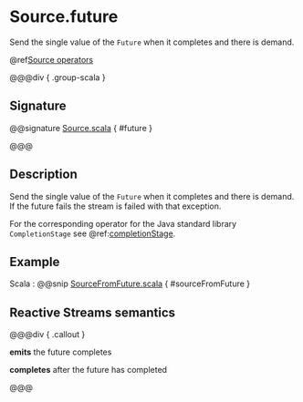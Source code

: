 # Source.future

Send the single value of the `Future` when it completes and there is demand.

@ref[Source operators](../index.md#source-operators)

@@@div { .group-scala }

## Signature

@@signature [Source.scala](/akka-stream/src/main/scala/akka/stream/scaladsl/Source.scala) { #future }

@@@

## Description

Send the single value of the `Future` when it completes and there is demand.
If the future fails the stream is failed with that exception.

For the corresponding operator for the Java standard library `CompletionStage` see @ref:[completionStage](completionStage.md).

## Example

Scala
:  @@snip [SourceFromFuture.scala](/akka-docs/src/test/scala/docs/stream/operators/SourceOperators.scala) { #sourceFromFuture }

## Reactive Streams semantics

@@@div { .callout }

**emits** the future completes

**completes** after the future has completed

@@@
